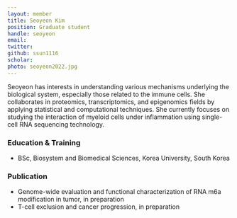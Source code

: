 ```yaml
---
layout: member
title: Seoyeon Kim
position: Graduate student
handle: seoyeon
email:
twitter:
github: ssun1116
scholar: 
photo: seoyeon2022.jpg
---
```


Seoyeon has interests in understanding various mechanisms underlying the biological system, especially those related to the immune cells. She collaborates in proteomics, transcriptomics, and epigenomics fields by applying statistical and computational techniques. She currently focuses on studying the interaction of myeloid cells under inflammation using single-cell RNA sequencing technology.

### Education & Training
- BSc, Biosystem and Biomedical Sciences, Korea University, South Korea

### Publication
- Genome-wide evaluation and functional characterization of RNA m6a modification in tumor, in preparation
- T-cell exclusion and cancer progression, in preparation
